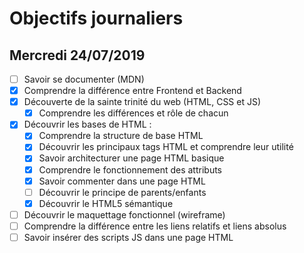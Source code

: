# Objectifs journaliers

## Mercredi 24/07/2019


* [ ] Savoir se documenter (MDN)
* [x] Comprendre la différence entre Frontend et Backend
* [x] Découverte de la sainte trinité du web (HTML, CSS et JS)
  * [x] Comprendre les différences et rôle de chacun
* [x] Découvrir les bases de HTML :
  * [x] Comprendre la structure de base HTML
  * [x] Découvrir les principaux tags HTML et comprendre leur utilité
  * [x] Savoir architecturer une page HTML basique
  * [x] Comprendre le fonctionnement des attributs
  * [x] Savoir commenter dans une page HTML
  * [ ] Découvrir le principe de parents/enfants
  * [x] Découvrir le HTML5 sémantique
* [ ] Découvrir le maquettage fonctionnel (wireframe)
* [ ] Comprendre la différence entre les liens relatifs et liens absolus
* [ ] Savoir insérer des scripts JS dans une page HTML
